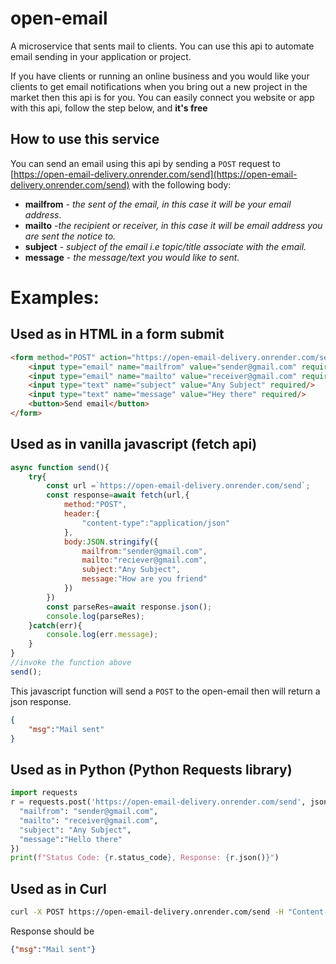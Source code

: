 # open-email
A microservice that sents mail to clients. You can use this api to automate email sending in your application or project.


If you have clients or running an online business and you would like your clients to get email notifications when you bring out a new project in the market then this api is for you.
You can easily connect you website or app with this api, follow the step below, and __it's free__

## How to use this service 
You can send an email using this api by sending a `POST` request to [https://open-email-delivery.onrender.com/send](https://open-email-delivery.onrender.com/send)  with the following body:
* __mailfrom__ - _the sent of the email, in this case it will be your email address_.
* __mailto__ -_the recipient or receiver, in this case it will be email address you are sent the notice to._
* __subject__ - _subject of the email i.e topic/title associate with the email._
* __message__ - _the message/text you would like to sent._

# Examples:

## Used as in HTML in a form submit
```html
<form method="POST" action="https://open-email-delivery.onrender.com/send">
    <input type="email" name="mailfrom" value="sender@gmail.com" required/>
    <input type="email" name="mailto" value="receiver@gmail.com" required/>
    <input type="text" name="subject" value="Any Subject" required/>
    <input type="text" name="message" value="Hey there" required/>
    <button>Send email</button>
</form>
```


## Used as in vanilla javascript (fetch api)

```javascript
async function send(){
    try{
        const url =`https://open-email-delivery.onrender.com/send`;
        const response=await fetch(url,{
            method:"POST",
            header:{
                "content-type":"application/json"
            },
            body:JSON.stringify({
                mailfrom:"sender@gmail.com",
                mailto:"reciever@gmail.com",
                subject:"Any Subject",
                message:"How are you friend"
            })
        })
        const parseRes=await response.json();
        console.log(parseRes);
    }catch(err){
        console.log(err.message);
    }
}
//invoke the function above
send();
```

This javascript function will send a `POST` to the open-email then will return a json response.
```json
{
    "msg":"Mail sent"
}
```

## Used as in Python (Python Requests library)
```python
import requests
r = requests.post('https://open-email-delivery.onrender.com/send', json={
  "mailfrom": "sender@gmail.com",
  "mailto": "receiver@gmail.com",
  "subject": "Any Subject",
  "message":"Hello there"
})
print(f"Status Code: {r.status_code}, Response: {r.json()}")
```

## Used as in Curl
```bash
curl -X POST https://open-email-delivery.onrender.com/send -H "Content-Type: application/json" -d '{"mailfrom": "sender@gmail.com","mailto": "receiver@gmail.com", "subject": "Any Subject","message": "Hello there"}'  
```
Response should be
```json
{"msg":"Mail sent"}
```